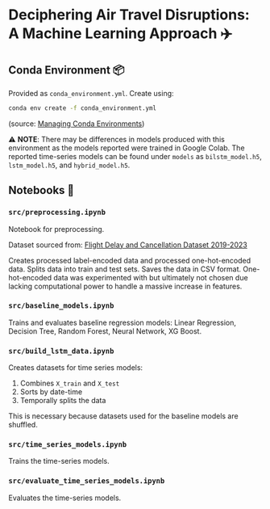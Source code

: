# Deciphering Air Travel Disruptions: A Machine Learning Approach ✈️

## Conda Environment 📦
Provided as `conda_environment.yml`. Create using: 
```bash
conda env create -f conda_environment.yml
```
(source: [Managing Conda Environments](https://conda.io/projects/conda/en/latest/user-guide/tasks/manage-environments.html))

⚠️ **NOTE**: There may be differences in models produced with this environment as the models reported were trained in Google Colab. The reported time-series models can be found under `models` as `bilstm_model.h5`, `lstm_model.h5`, and `hybrid_model.h5`.

## Notebooks 📓

### `src/preprocessing.ipynb`
Notebook for preprocessing.

Dataset sourced from: [Flight Delay and Cancellation Dataset 2019-2023](https://www.kaggle.com/datasets/patrickzel/flight-delay-and-cancellation-dataset-2019-2023?select=flights_sample_3m.csv)

Creates processed label-encoded data and processed one-hot-encoded data. Splits data into train and test sets. Saves the data in CSV format. One-hot-encoded data was experimented with but ultimately not chosen due lacking computational power to handle a massive increase in features.

### `src/baseline_models.ipynb`
Trains and evaluates baseline regression models: Linear Regression, Decision Tree, Random Forest, Neural Network, XG Boost.

### `src/build_lstm_data.ipynb`
Creates datasets for time series models:
1. Combines `X_train` and `X_test`
2. Sorts by date-time
3. Temporally splits the data

This is necessary because datasets used for the baseline models are shuffled.

### `src/time_series_models.ipynb`
Trains the time-series models.

### `src/evaluate_time_series_models.ipynb`
Evaluates the time-series models.
